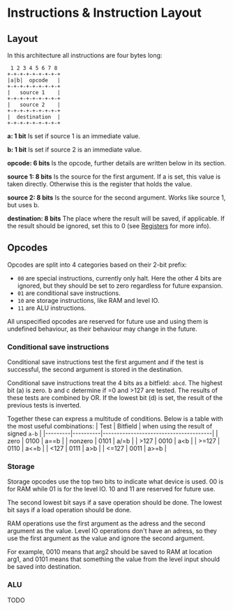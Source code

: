 # Instructions & Instruction Layout

## Layout

In this architecture all instructions are four bytes long:

```
 1 2 3 4 5 6 7 8
+-+-+-+-+-+-+-+-+
|a|b|  opcode   |
+-+-+-+-+-+-+-+-+
|   source 1    |
+-+-+-+-+-+-+-+-+
|   source 2    |
+-+-+-+-+-+-+-+-+
|  destination  |
+-+-+-+-+-+-+-+-+
```

**a: 1 bit**
Is set if source 1 is an immediate value.

**b: 1 bit**
Is set if source 2 is an immediate value.

**opcode: 6 bits**
Is the opcode, further details are written below in its section.

**source 1: 8 bits**
Is the source for the first argument.
If a is set, this value is taken directly.
Otherwise this is the register that holds the value.

**source 2: 8 bits**
Is the source for the second argument.
Works like source 1, but uses b.

**destination: 8 bits**
The place where the result will be saved, if applicable.
If the result should be ignored, set this to 0 (see [Registers](registers.md) for more info).

## Opcodes

Opcodes are split into 4 categories based on their 2-bit prefix:
- `00` are special instructions, currently only halt. Here the other 4 bits are ignored, but they should be set to zero regardless for future expansion.
- `01` are conditional save instructions.
- `10` are storage instructions, like RAM and level IO.
- `11` are ALU instructions.

All unspecified opcodes are reserved for future use and using them is undefined behaviour, as their behaviour may change in the future.

### Conditional save instructions

Conditional save instructions test the first argument and if the test is successful, the second argument is stored in the destination.

Conditional save instructions treat the 4 bits as a bitfield: `abcd`.
The highest bit (a) is zero.
b and c determine if =0 and >127 are tested. The results of these tests are combined by OR.
If the lowest bit (d) is set, the result of the previous tests is inverted.

Together these can express a multitude of conditions. Below is a table with the most useful combinations:
| Test    | Bitfield | when using the result of signed `a-b` |
|---------|----------|---------------------------------------|
| zero    | 0100     | a==b                                  |
| nonzero | 0101     | a/=b                                  |
| >127    | 0010     | a<b                                   |
| >=127   | 0110     | a<=b                                  |
| <127    | 0111     | a>b                                   |
| <=127   | 0011     | a>=b                                  |

### Storage
Storage opcodes use the top two bits to indicate what device is used.
00 is for RAM while 01 is for the level IO.
10 and 11 are reserved for future use.

The second lowest bit says if a save operation should be done.
The lowest bit says if a load operation should be done.

RAM operations use the first argument as the adress and the second argument as the value.
Level IO operations don't have an adress, so they use the first argument as the value and ignore the second argument.

For example, 0010 means that arg2 should be saved to RAM at location arg1,
and 0101 means that something the value from the level input should be saved into destination.

### ALU
TODO
